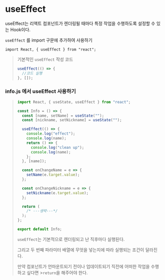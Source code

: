# useEffect

useEffect는 리액트 컴포넌트가 렌더링될 때마다 특정 작업을 수행하도록 설정할 수 있는 Hook이다.

`useEffect` 를 import 구문에 추가하여 사용하기

```
import React, { useEffect } from "react";
```

> 기본적인 `useEffect` 작성 코드
>
> ```js
> useEffect(() => {
>   //코드 실행
> }, []);
> ```

### info.js 에서 useEffect 사용하기

> ```js
> import React, { useState, useEffect } from "react";
>
> const Info = () => {
>   const [name, setName] = useState("");
>   const [nickname, setNickname] = useState("");
>
>   useEffect(() => {
>     console.log("effect");
>     console.log(name);
>     return () => {
>       console.log("clean up");
>       console.log(name);
>     };
>   }, [name]);
>
>   const onChangeName = e => {
>     setName(e.target.value);
>   };
>
>   const onChangeNickname = e => {
>     setNickname(e.target.value);
>   };
>
>   return (
>     /* ---생략---*/
>   );
> };
>
> export default Info;
> ```
>
> `useEffect`는 기본적으로 렌더링되고 난 직후마다 실행된다.
>
> 그리고 두 번째 파라미터 배열에 무엇을 넣는지에 따라 실행되는 조건이 달라진다.
>
> 만약 컴포넌트가 언마운트되기 전이나 업데이트되기 직전에 어떠한 작업을 수행하고 싶다면 >`return`을 해주어야 한다.
